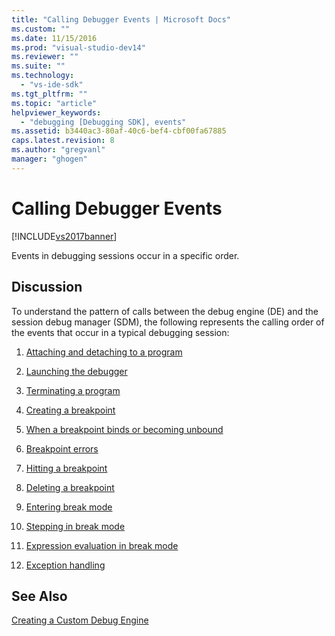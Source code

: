 ```yaml
---
title: "Calling Debugger Events | Microsoft Docs"
ms.custom: ""
ms.date: 11/15/2016
ms.prod: "visual-studio-dev14"
ms.reviewer: ""
ms.suite: ""
ms.technology: 
  - "vs-ide-sdk"
ms.tgt_pltfrm: ""
ms.topic: "article"
helpviewer_keywords: 
  - "debugging [Debugging SDK], events"
ms.assetid: b3440ac3-80af-40c6-bef4-cbf00fa67885
caps.latest.revision: 8
ms.author: "gregvanl"
manager: "ghogen"
---
```

# Calling Debugger Events
[!INCLUDE[vs2017banner](../../includes/vs2017banner.md)]

Events in debugging sessions occur in a specific order.  
  
## Discussion  
 To understand the pattern of calls between the debug engine (DE) and the session debug manager (SDM), the following represents the calling order of the events that occur in a typical debugging session:  
  
1.  [Attaching and detaching to a program](../../extensibility/debugger/attaching-and-detaching-to-a-program.md)  
  
2.  [Launching the debugger](../../extensibility/debugger/launching-the-debugger.md)  
  
3.  [Terminating a program](../../extensibility/debugger/terminating-a-program.md)  
  
4.  [Creating a breakpoint](../../extensibility/debugger/creating-a-breakpoint.md)  
  
5.  [When a breakpoint binds or becoming unbound](../../extensibility/debugger/when-a-breakpoint-binds-or-becomes-unbound.md)  
  
6.  [Breakpoint errors](../../extensibility/debugger/breakpoint-errors.md)  
  
7.  [Hitting a breakpoint](../../extensibility/debugger/hitting-a-breakpoint.md)  
  
8.  [Deleting a breakpoint](../../extensibility/debugger/deleting-a-breakpoint.md)  
  
9. [Entering break mode](../../extensibility/debugger/entering-break-mode.md)  
  
10. [Stepping in break mode](../../extensibility/debugger/stepping-in-break-mode.md)  
  
11. [Expression evaluation in break mode](../../extensibility/debugger/expression-evaluation-in-break-mode.md)  
  
12. [Exception handling](../../extensibility/debugger/exception-handling-visual-studio-sdk.md)  
  
## See Also  
 [Creating a Custom Debug Engine](../../extensibility/debugger/creating-a-custom-debug-engine.md)

